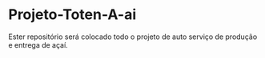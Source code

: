 # Projeto-Toten-A-ai
Ester repositório será colocado todo o projeto de auto serviço de produção e entrega de açaí.
